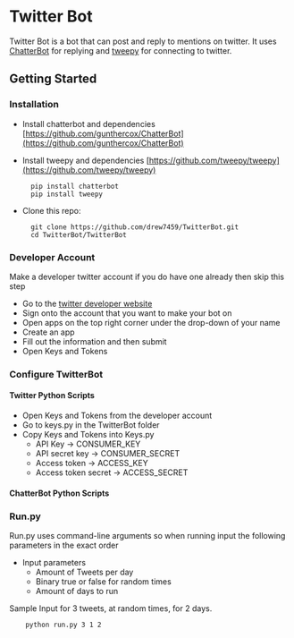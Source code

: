 # Twitter Bot
Twitter Bot is a bot that can post and reply to mentions on twitter.
It uses [ChatterBot](https://github.com/gunthercox/ChatterBot) for replying and [tweepy](https://github.com/tweepy/tweepy) for connecting to twitter.

## Getting Started
### Installation

* Install chatterbot and dependencies [https://github.com/gunthercox/ChatterBot](https://github.com/gunthercox/ChatterBot)
* Install tweepy and dependencies [https://github.com/tweepy/tweepy](https://github.com/tweepy/tweepy)

        pip install chatterbot
        pip install tweepy

* Clone this repo:

        git clone https://github.com/drew7459/TwitterBot.git
        cd TwitterBot/TwitterBot
	
### Developer Account
Make a developer twitter account if you do have one already then skip this step 

* Go to the [twitter developer website](https://developer.twitter.com/en/apps)
* Sign onto the account that you want to make your bot on
* Open apps on the top right corner under the drop-down of your name
* Create an app
* Fill out the information and then submit
* Open Keys and Tokens

### Configure TwitterBot
#### Twitter Python Scripts
* Open Keys and Tokens from the developer account
* Go to keys.py in the TwitterBot folder
* Copy Keys and Tokens into Keys.py
	* API Key -> CONSUMER_KEY
	* API secret key -> CONSUMER_SECRET
	* Access token -> ACCESS_KEY
	* Access token secret -> ACCESS_SECRET

#### ChatterBot Python Scripts


### Run.py
Run.py uses command-line arguments so when running input the following parameters in the exact order

* Input parameters
	* Amount of Tweets per day
	* Binary true or false for random times
	* Amount of days to run

Sample Input for 3 tweets, at random times, for 2 days.
         
        python run.py 3 1 2
